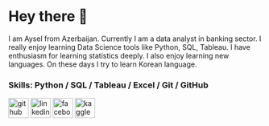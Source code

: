 
# Hey there :wave:

I am Aysel from Azerbaijan. Currently I am a data analyst in banking sector. I really enjoy learning Data Science tools like Python, SQL, Tableau. I have enthusiasm for learning statistics deeply. I also enjoy learning new languages. On these days I try to learn Korean language.

### Skills: Python / SQL / Tableau / Excel / Git / GitHub


[<img src='https://cdn.icon-icons.com/icons2/2351/PNG/512/logo_github_icon_143196.png' alt='github' height='40'>](https://github.com/JafarzadeAysel)  [<img src='https://upload.wikimedia.org/wikipedia/commons/8/81/LinkedIn_icon.svg' alt='linkedin' height='40'>](https://www.linkedin.com/in/jafarzadeaysel/)  [<img src='https://upload.wikimedia.org/wikipedia/commons/b/b8/2021_Facebook_icon.svg' alt='facebook' height='40'>](https://www.facebook.com/ice.zade)  [<img src='https://www.vectorlogo.zone/logos/kaggle/kaggle-icon.svg' alt='kaggle' height='40'>](https://www.kaggle.com/ayseljafarzade)
